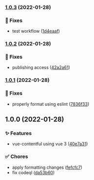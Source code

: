 ### [1.0.3](https://github.com/lbenie/vue-contentful/compare/v1.0.2...v1.0.3) (2022-01-28)


### :bug: Fixes

* test workflow ([1d4eaaf](https://github.com/lbenie/vue-contentful/commit/1d4eaafa01dd6f789a1c0997595be8d35536ca4d))

### [1.0.2](https://github.com/lbenie/vue-contentful/compare/v1.0.1...v1.0.2) (2022-01-28)


### :bug: Fixes

* publishing access ([42a2a61](https://github.com/lbenie/vue-contentful/commit/42a2a616f204cb34069d953848f48d58cb640ee2))

### [1.0.1](https://github.com/lbenie/vue-contentful/compare/v1.0.0...v1.0.1) (2022-01-28)


### :bug: Fixes

* properly format using eslint ([7836f33](https://github.com/lbenie/vue-contentful/commit/7836f3399f0d8d9c1639d45dbab0ac839485aedb))

## 1.0.0 (2022-01-28)


### :sparkles: Features

* vue-contentful using vue 3 ([40e7a31](https://github.com/lbenie/vue-contentful/commit/40e7a3175b7e43ef145f3b6fbe2cc110b6f0d324))


### :white_check_mark: Chores

* apply formatting changes ([fefcfc7](https://github.com/lbenie/vue-contentful/commit/fefcfc7a3169fa2ca0265340bf928e715157dcaa))
* fix codeql ([da53b60](https://github.com/lbenie/vue-contentful/commit/da53b603ab04cd877355674231c012ca6028f22d))
